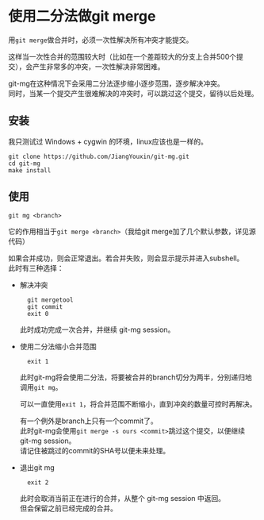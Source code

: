 使用二分法做git merge
=====

用`git merge`做合并时，必须一次性解决所有冲突才能提交。

这样当一次性合并的范围较大时（比如在一个差距较大的分支上合并500个提交），会产生非常多的冲突，一次性解决非常困难。

git-mg在这种情况下会采用二分法逐步缩小逐步范围，逐步解决冲突。  
同时，当某一个提交产生很难解决的冲突时，可以跳过这个提交，留待以后处理。

安装 
-----

我只测试过 Windows + cygwin 的环境，linux应该也是一样的。

    git clone https://github.com/JiangYouxin/git-mg.git
    cd git-mg 
    make install

使用 
-----
    
    git mg <branch>

它的作用相当于`git merge <branch>`（我给git merge加了几个默认参数，详见源代码）

如果合并成功，则会正常退出。若合并失败，则会显示提示并进入subshell。  
此时有三种选择：

* 解决冲突

        git mergetool
        git commit
        exit 0

  此时成功完成一次合并，并继续 git-mg session。

* 使用二分法缩小合并范围

        exit 1

  此时git-mg将会使用二分法，将要被合并的branch切分为两半，分别递归地调用`git mg`。

  可以一直使用`exit 1`，将合并范围不断缩小，直到冲突的数量可控时再解决。

  有一个例外是branch上只有一个commit了。  
  此时git-mg会使用`git merge -s ours <commit>`跳过这个提交，以便继续 git-mg session。  
  请记住被跳过的commit的SHA号以便未来处理。

* 退出git mg

        exit 2

  此时会取消当前正在进行的合并，从整个 git-mg session 中返回。  
  但会保留之前已经完成的合并。
